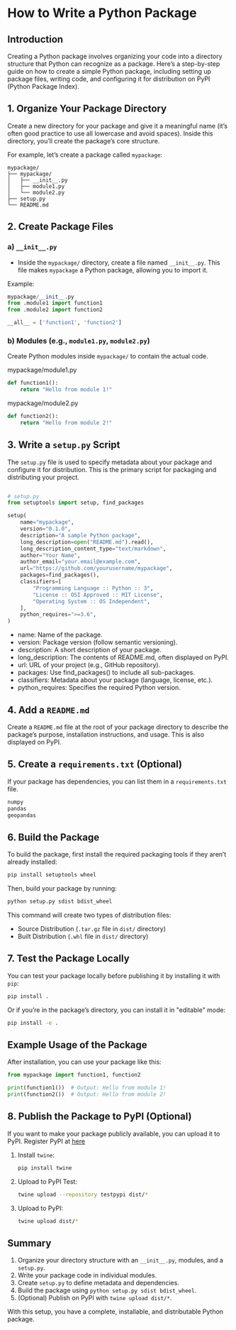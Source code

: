 # How to Write a Python Package

## Introduction
Creating a Python package involves organizing your code into a directory structure that Python can recognize as a package. Here’s a step-by-step guide on how to create a simple Python package, including setting up package files, writing code, and configuring it for distribution on PyPI (Python Package Index).

## 1. Organize Your Package Directory
Create a new directory for your package and give it a meaningful name (it’s often good practice to use all lowercase and avoid spaces). Inside this directory, you’ll create the package’s core structure.

For example, let’s create a package called `mypackage`:

```
mypackage/
├── mypackage/
│   ├── __init__.py
│   ├── module1.py
│   └── module2.py
├── setup.py
└── README.md
```

## 2. Create Package Files

### a) `__init__.py`
- Inside the `mypackage/` directory, create a file named `__init__.py`. This file makes `mypackage` a Python package, allowing you to import it.

Example: 
```python
mypackage/__init__.py
from .module1 import function1
from .module2 import function2

__all__ = ['function1', 'function2']
```

### b) Modules (e.g., `module1.py`, `module2.py`)
Create Python modules inside `mypackage/` to contain the actual code.


mypackage/module1.py
```python
def function1():
    return "Hello from module 1!"
```

mypackage/module2.py
```python
def function2():
    return "Hello from module 2!"
```


## 3. Write a `setup.py` Script
The `setup.py` file is used to specify metadata about your package and configure it for distribution. This is the primary script for packaging and distributing your project.


```python

# setup.py
from setuptools import setup, find_packages

setup(
    name="mypackage",
    version="0.1.0",
    description="A sample Python package",
    long_description=open("README.md").read(),
    long_description_content_type="text/markdown",
    author="Your Name",
    author_email="your.email@example.com",
    url="https://github.com/yourusername/mypackage",
    packages=find_packages(),
    classifiers=[
        "Programming Language :: Python :: 3",
        "License :: OSI Approved :: MIT License",
        "Operating System :: OS Independent",
    ],
    python_requires=">=3.6",
)


```

- name: Name of the package.
- version: Package version (follow semantic versioning).
- description: A short description of your package.
- long_description: The contents of README.md, often displayed on PyPI.
- url: URL of your project (e.g., GitHub repository).
- packages: Use find_packages() to include all sub-packages.
- classifiers: Metadata about your package (language, license, etc.).
- python_requires: Specifies the required Python version.


## 4. Add a `README.md`
Create a `README.md` file at the root of your package directory to describe the package’s purpose, installation instructions, and usage. This is also displayed on PyPI.

## 5. Create a `requirements.txt` (Optional)
If your package has dependencies, you can list them in a `requirements.txt` file. 

```python
numpy
pandas
geopandas
```

## 6. Build the Package
To build the package, first install the required packaging tools if they aren’t already installed:

```bash
pip install setuptools wheel
```

Then, build your package by running:

```bash
python setup.py sdist bdist_wheel
```

This command will create two types of distribution files:
- Source Distribution (`.tar.gz` file in `dist/` directory)
- Built Distribution (`.whl` file in `dist/` directory)



## 7. Test the Package Locally
You can test your package locally before publishing it by installing it with `pip`:

```bash
pip install .
```

Or if you’re in the package’s directory, you can install it in "editable" mode:

```bash
pip install -e .
```

## Example Usage of the Package
After installation, you can use your package like this:

```python
from mypackage import function1, function2

print(function1())  # Output: Hello from module 1!
print(function2())  # Output: Hello from module 2!
```

## 8. Publish the Package to PyPI (Optional)
If you want to make your package publicly available, you can upload it to PyPI.
Register PyPI at [here](https://pypi.org/account/register/)

1. Install `twine`:

   ```bash
   pip install twine
   ```

2. Upload to PyPI Test:

   ```bash
   twine upload --repository testpypi dist/*
   ```
   

3. Upload to PyPI:

   ```bash
   twine upload dist/*
   ```
   


## Summary
1. Organize your directory structure with an `__init__.py`, modules, and a `setup.py`.
2. Write your package code in individual modules.
3. Create `setup.py` to define metadata and dependencies.
4. Build the package using `python setup.py sdist bdist_wheel`.
5. (Optional) Publish on PyPI with `twine upload dist/*`.

With this setup, you have a complete, installable, and distributable Python package.



```python

```
